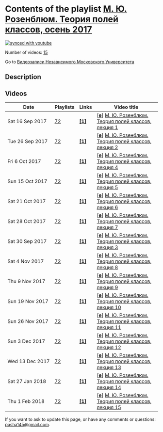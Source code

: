 # Contents of the playlist [М. Ю. Розенблюм. Теория полей классов, осень 2017](https://www.youtube.com/playlist?list=PLp9ABVh6_x4Hp4-eyGM763jERb_4IzXXr)

[![synced with youtube](https://img.shields.io/github/last-commit/mathphysschool/mathphysschool.github.io/autoupdate1?label=synced%20with%20youtube)](#)

Number of videos: [15](#videos)

Go to [Видеозаписи Независимого Московского Университета](../README.md)

## Description



## Videos

|Date|Playlists|Links|Video title|
|---|---|---|---|
| Sat&nbsp;16&nbsp;Sep&nbsp;2017 | [72](../playlists/72 "М. Ю. Розенблюм. Теория полей классов, осень 2017") | [**[1]**](http://ium.mccme.ru/f17/f17-Rosenblum.pdf) | [[**e**](https://studio.youtube.com/video/njKh6oY8gVk/edit "Edit")] [М. Ю. Розенблюм. Теория полей классов, лекция 1](https://www.youtube.com/watch?v=njKh6oY8gVk&list=PLp9ABVh6_x4Hp4-eyGM763jERb_4IzXXr "Спецкурс, рекомендованный для 3 курса и старше.&#013;13 сентября 2017 г. 17:30, НМУ 304 (Москва, Большой Власьевский пер., 11)&#013;http://ium.mccme.ru/f17/f17-Rosenblum.pdf") |
| Tue&nbsp;26&nbsp;Sep&nbsp;2017 | [72](../playlists/72 "М. Ю. Розенблюм. Теория полей классов, осень 2017") | [**[1]**](http://ium.mccme.ru/f17/f17-Rosenblum.pdf) | [[**e**](https://studio.youtube.com/video/4UCTzmgKjHA/edit "Edit")] [М. Ю. Розенблюм. Теория полей классов, лекция 2](https://www.youtube.com/watch?v=4UCTzmgKjHA&list=PLp9ABVh6_x4Hp4-eyGM763jERb_4IzXXr "Спецкурс, рекомендованный для 3 курса и старше.&#013;20 сентября 2017 г. 17:30, НМУ 304 (Москва, Большой Власьевский пер., 11)&#013;http://ium.mccme.ru/f17/f17-Rosenblum.pdf") |
| Fri&nbsp;6&nbsp;Oct&nbsp;2017 | [72](../playlists/72 "М. Ю. Розенблюм. Теория полей классов, осень 2017") | [**[1]**](http://ium.mccme.ru/f17/f17-Rosenblum.pdf) | [[**e**](https://studio.youtube.com/video/I29KEXhV0F0/edit "Edit")] [М. Ю. Розенблюм. Теория полей классов, лекция 4](https://www.youtube.com/watch?v=I29KEXhV0F0&list=PLp9ABVh6_x4Hp4-eyGM763jERb_4IzXXr "Спецкурс, рекомендованный для 3 курса и старше.&#013;4 октября 2017 г. 17:30, НМУ 304 (Москва, Большой Власьевский пер., 11)&#013;http://ium.mccme.ru/f17/f17-Rosenblum.pdf") |
| Sun&nbsp;15&nbsp;Oct&nbsp;2017 | [72](../playlists/72 "М. Ю. Розенблюм. Теория полей классов, осень 2017") | [**[1]**](http://ium.mccme.ru/f17/f17-Rosenblum.pdf) | [[**e**](https://studio.youtube.com/video/1Kj3Q9oEhe8/edit "Edit")] [М. Ю. Розенблюм. Теория полей классов, лекция 5](https://www.youtube.com/watch?v=1Kj3Q9oEhe8&list=PLp9ABVh6_x4Hp4-eyGM763jERb_4IzXXr "Спецкурс, рекомендованный для 3 курса и старше.&#013;11 октября 2017 г. 17:30, НМУ 304 (Москва, Большой Власьевский пер., 11)&#013;http://ium.mccme.ru/f17/f17-Rosenblum.pdf") |
| Sat&nbsp;21&nbsp;Oct&nbsp;2017 | [72](../playlists/72 "М. Ю. Розенблюм. Теория полей классов, осень 2017") | [**[1]**](http://ium.mccme.ru/f17/f17-Rosenblum.pdf) | [[**e**](https://studio.youtube.com/video/84lkdk2tWGY/edit "Edit")] [М. Ю. Розенблюм. Теория полей классов, лекция 6](https://www.youtube.com/watch?v=84lkdk2tWGY&list=PLp9ABVh6_x4Hp4-eyGM763jERb_4IzXXr "Спецкурс, рекомендованный для 3 курса и старше.&#013;18 октября 2017 г. 17:30, НМУ 304 (Москва, Большой Власьевский пер., 11)&#013;http://ium.mccme.ru/f17/f17-Rosenblum.pdf") |
| Sat&nbsp;28&nbsp;Oct&nbsp;2017 | [72](../playlists/72 "М. Ю. Розенблюм. Теория полей классов, осень 2017") | [**[1]**](http://ium.mccme.ru/f17/f17-Rosenblum.pdf) | [[**e**](https://studio.youtube.com/video/pkwWiCFTpSU/edit "Edit")] [М. Ю. Розенблюм. Теория полей классов, лекция 7](https://www.youtube.com/watch?v=pkwWiCFTpSU&list=PLp9ABVh6_x4Hp4-eyGM763jERb_4IzXXr "Спецкурс, рекомендованный для 3 курса и старше.&#013;25 октября 2017 г. 17:30, НМУ 304 (Москва, Большой Власьевский пер., 11)&#013;http://ium.mccme.ru/f17/f17-Rosenblum.pdf") |
| Sat&nbsp;30&nbsp;Sep&nbsp;2017 | [72](../playlists/72 "М. Ю. Розенблюм. Теория полей классов, осень 2017") | [**[1]**](http://ium.mccme.ru/f17/f17-Rosenblum.pdf) | [[**e**](https://studio.youtube.com/video/fPARUPWLMY8/edit "Edit")] [М. Ю. Розенблюм. Теория полей классов, лекция 3](https://www.youtube.com/watch?v=fPARUPWLMY8&list=PLp9ABVh6_x4Hp4-eyGM763jERb_4IzXXr "Спецкурс, рекомендованный для 3 курса и старше.&#013;27 сентября 2017 г. 17:30, НМУ 304 (Москва, Большой Власьевский пер., 11)&#013;http://ium.mccme.ru/f17/f17-Rosenblum.pdf") |
| Sat&nbsp;4&nbsp;Nov&nbsp;2017 | [72](../playlists/72 "М. Ю. Розенблюм. Теория полей классов, осень 2017") | [**[1]**](http://ium.mccme.ru/f17/f17-Rosenblum.pdf) | [[**e**](https://studio.youtube.com/video/wbdHpyEFWtc/edit "Edit")] [М. Ю. Розенблюм. Теория полей классов, лекция 8](https://www.youtube.com/watch?v=wbdHpyEFWtc&list=PLp9ABVh6_x4Hp4-eyGM763jERb_4IzXXr "Спецкурс, рекомендованный для 3 курса и старше.&#013;1 ноября 2017 г. 17:30, НМУ 304 (Москва, Большой Власьевский пер., 11)&#013;http://ium.mccme.ru/f17/f17-Rosenblum.pdf") |
| Thu&nbsp;9&nbsp;Nov&nbsp;2017 | [72](../playlists/72 "М. Ю. Розенблюм. Теория полей классов, осень 2017") | [**[1]**](http://ium.mccme.ru/f17/f17-Rosenblum.pdf) | [[**e**](https://studio.youtube.com/video/7UZVQG75S8Y/edit "Edit")] [М. Ю. Розенблюм. Теория полей классов, лекция 9](https://www.youtube.com/watch?v=7UZVQG75S8Y&list=PLp9ABVh6_x4Hp4-eyGM763jERb_4IzXXr "Спецкурс, рекомендованный для 3 курса и старше.&#013;8 ноября 2017 г. 17:30, НМУ 304 (Москва, Большой Власьевский пер., 11)&#013;http://ium.mccme.ru/f17/f17-Rosenblum.pdf") |
| Sun&nbsp;19&nbsp;Nov&nbsp;2017 | [72](../playlists/72 "М. Ю. Розенблюм. Теория полей классов, осень 2017") | [**[1]**](http://ium.mccme.ru/f17/f17-Rosenblum.pdf) | [[**e**](https://studio.youtube.com/video/7YHjmhixPdU/edit "Edit")] [М. Ю. Розенблюм. Теория полей классов, лекция 10](https://www.youtube.com/watch?v=7YHjmhixPdU&list=PLp9ABVh6_x4Hp4-eyGM763jERb_4IzXXr "Спецкурс, рекомендованный для 3 курса и старше.&#013;15 ноября 2017 г. 17:30, НМУ 304 (Москва, Большой Власьевский пер., 11)&#013;http://ium.mccme.ru/f17/f17-Rosenblum.pdf") |
| Sun&nbsp;26&nbsp;Nov&nbsp;2017 | [72](../playlists/72 "М. Ю. Розенблюм. Теория полей классов, осень 2017") | [**[1]**](http://ium.mccme.ru/f17/f17-Rosenblum.pdf) | [[**e**](https://studio.youtube.com/video/en3PV1IIq3g/edit "Edit")] [М. Ю. Розенблюм. Теория полей классов, лекция 11](https://www.youtube.com/watch?v=en3PV1IIq3g&list=PLp9ABVh6_x4Hp4-eyGM763jERb_4IzXXr "Спецкурс, рекомендованный для 3 курса и старше.&#013;22 ноября 2017 г. 17:30, НМУ 304 (Москва, Большой Власьевский пер., 11)&#013;http://ium.mccme.ru/f17/f17-Rosenblum.pdf") |
| Sun&nbsp;3&nbsp;Dec&nbsp;2017 | [72](../playlists/72 "М. Ю. Розенблюм. Теория полей классов, осень 2017") | [**[1]**](http://ium.mccme.ru/f17/f17-Rosenblum.pdf) | [[**e**](https://studio.youtube.com/video/awqKsdC8mwk/edit "Edit")] [М. Ю. Розенблюм. Теория полей классов, лекция 12](https://www.youtube.com/watch?v=awqKsdC8mwk&list=PLp9ABVh6_x4Hp4-eyGM763jERb_4IzXXr "Спецкурс, рекомендованный для 3 курса и старше.&#013;29 ноября 2017 г. 17:30, НМУ 304 (Москва, Большой Власьевский пер., 11)&#013;http://ium.mccme.ru/f17/f17-Rosenblum.pdf") |
| Wed&nbsp;13&nbsp;Dec&nbsp;2017 | [72](../playlists/72 "М. Ю. Розенблюм. Теория полей классов, осень 2017") | [**[1]**](http://ium.mccme.ru/f17/f17-Rosenblum.pdf) | [[**e**](https://studio.youtube.com/video/Ryi7cHTE6QU/edit "Edit")] [М. Ю. Розенблюм. Теория полей классов, лекция 13](https://www.youtube.com/watch?v=Ryi7cHTE6QU&list=PLp9ABVh6_x4Hp4-eyGM763jERb_4IzXXr "Спецкурс, рекомендованный для 3 курса и старше.&#013;6 декабря 2017 г. 17:30, НМУ 304 (Москва, Большой Власьевский пер., 11)&#013;http://ium.mccme.ru/f17/f17-Rosenblum.pdf") |
| Sat&nbsp;27&nbsp;Jan&nbsp;2018 | [72](../playlists/72 "М. Ю. Розенблюм. Теория полей классов, осень 2017") | [**[1]**](http://ium.mccme.ru/f17/f17-Rosenblum.pdf) | [[**e**](https://studio.youtube.com/video/R8SnZutOnZs/edit "Edit")] [М. Ю. Розенблюм. Теория полей классов, лекция 14](https://www.youtube.com/watch?v=R8SnZutOnZs&list=PLp9ABVh6_x4Hp4-eyGM763jERb_4IzXXr "Спецкурс, рекомендованный для 3 курса и старше.&#013;13 декабря 2017 г. 17:30, НМУ 304 (Москва, Большой Власьевский пер., 11)&#013;http://ium.mccme.ru/f17/f17-Rosenblum.pdf") |
| Thu&nbsp;1&nbsp;Feb&nbsp;2018 | [72](../playlists/72 "М. Ю. Розенблюм. Теория полей классов, осень 2017") | [**[1]**](http://ium.mccme.ru/f17/f17-Rosenblum.pdf) | [[**e**](https://studio.youtube.com/video/gfozXHJvhDw/edit "Edit")] [М. Ю. Розенблюм. Теория полей классов, лекция 15](https://www.youtube.com/watch?v=gfozXHJvhDw&list=PLp9ABVh6_x4Hp4-eyGM763jERb_4IzXXr "Спецкурс, рекомендованный для 3 курса и старше.&#013;20 декабря 2017 г. 17:30, НМУ 304 (Москва, Большой Власьевский пер., 11)&#013;http://ium.mccme.ru/f17/f17-Rosenblum.pdf") |


 If you want to ask to update this page, or have any comments or questions: <pasha145@gmail.com>.